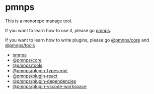 # pmnps

This is a monorepo manage tool.

If you want to learn how to use it, please go [pmnps](https://github.com/filefoxper/pmnps-workspace/tree/master/plats/pmnps).

If you want to learn how to write plugins, please go [@pmnps/core](https://github.com/filefoxper/pmnps-workspace/tree/master/packages/%40pmnps/core) and [@pmnps/tools](https://github.com/filefoxper/pmnps-workspace/tree/master/packages/%40pmnps/tools)

* [pmnps](https://github.com/filefoxper/pmnps-workspace/tree/master/plats/pmnps)
* [@pmnps/core](https://github.com/filefoxper/pmnps-workspace/tree/master/packages/%40pmnps/core)
* [@pmnps/tools](https://github.com/filefoxper/pmnps-workspace/tree/master/packages/%40pmnps/tools)
* [@pmnps/plugin-typescript](https://github.com/filefoxper/pmnps-workspace/tree/master/packages/%40pmnps/plugin-typescript)
* [@pmnps/plugin-react](https://github.com/filefoxper/pmnps-workspace/tree/master/packages/%40pmnps/plugin-react)
* [@pmnps/plugin-dependencies](https://github.com/filefoxper/pmnps-workspace/tree/master/packages/%40pmnps/plugin-dependencies)
* [@pmnps/plugin-vscode-workspace](https://github.com/filefoxper/pmnps-workspace/tree/master/packages/%40pmnps/plugin-vscode-workspace)

